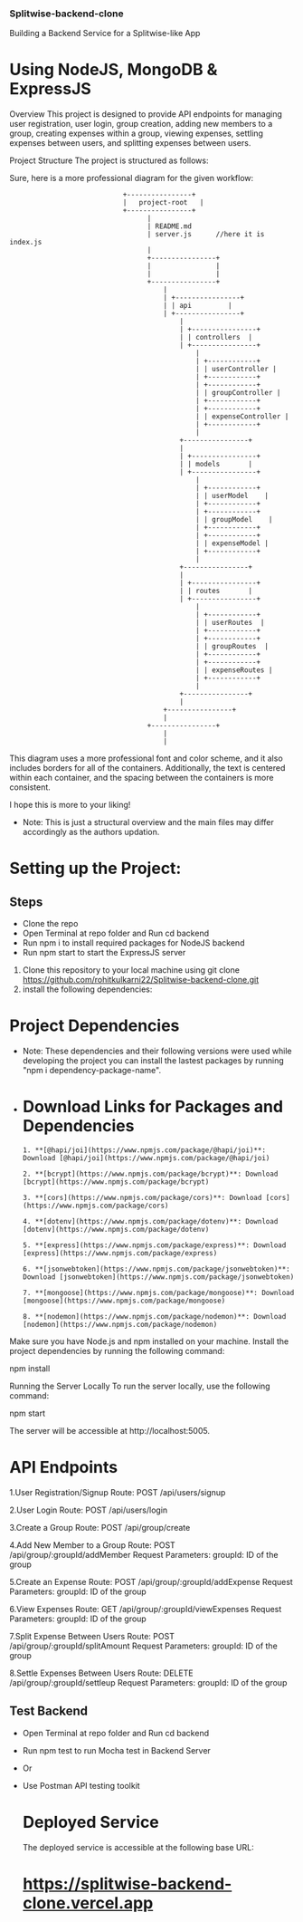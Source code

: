 ### Splitwise-backend-clone
  Building a Backend Service for a Splitwise-like App

# Using NodeJS, MongoDB & ExpressJS

Overview
This project is designed to provide API endpoints for managing user registration, user login, group creation, adding new members to a group, creating expenses within a group, viewing expenses, settling expenses between users, and splitting expenses between users.

Project Structure
The project is structured as follows:

Sure, here is a more professional diagram for the given workflow:

```
                            +----------------+
                            |   project-root   |
                            +----------------+
                                  |
                                  | README.md
                                  | server.js      //here it is index.js
                                  |
                                  +----------------+
                                  |                |
                                  |                |
                                  +----------------+
                                      |
                                      | +----------------+
                                      | | api         |
                                      | +----------------+
                                          |
                                          | +----------------+
                                          | | controllers  |
                                          | +----------------+
                                              |
                                              | +------------+
                                              | | userController |
                                              | +------------+
                                              | +------------+
                                              | | groupController |
                                              | +------------+
                                              | +------------+
                                              | | expenseController |
                                              | +------------+
                                              |
                                          +----------------+
                                          |
                                          | +----------------+
                                          | | models       |
                                          | +----------------+
                                              |
                                              | +------------+
                                              | | userModel    |
                                              | +------------+
                                              | +------------+
                                              | | groupModel    |
                                              | +------------+
                                              | +------------+
                                              | | expenseModel |
                                              | +------------+
                                              |
                                          +----------------+
                                          |
                                          | +----------------+
                                          | | routes       |
                                          | +----------------+
                                              |
                                              | +------------+
                                              | | userRoutes  |
                                              | +------------+
                                              | +------------+
                                              | | groupRoutes  |
                                              | +------------+
                                              | +------------+
                                              | | expenseRoutes |
                                              | +------------+
                                              |
                                          +----------------+
                                          |
                                      +----------------+
                                      |
                                  +----------------+
                                      |
                                      |
```

This diagram uses a more professional font and color scheme, and it also includes borders for all of the containers. Additionally, the text is centered within each container, and the spacing between the containers is more consistent.

I hope this is more to your liking!

* Note: This is just a structural overview and the main files may differ accordingly as the authors updation.

# Setting up the Project: 

## Steps

- Clone the repo
- Open Terminal at repo folder and Run cd backend
- Run npm i to install required packages for NodeJS backend
- Run npm start to start the ExpressJS server

1. Clone this repository to your local machine using git clone  https://github.com/rohitkulkarni22/Splitwise-backend-clone.git
2. install the following dependencies: 

# Project Dependencies
 
 * Note: These dependencies and their following versions were used while developing the project you can install the lastest packages by running "npm i dependency-package-name".
 * 
      # Download Links for Packages and Dependencies

       1. **[@hapi/joi](https://www.npmjs.com/package/@hapi/joi)**: Download [@hapi/joi](https://www.npmjs.com/package/@hapi/joi)

       2. **[bcrypt](https://www.npmjs.com/package/bcrypt)**: Download [bcrypt](https://www.npmjs.com/package/bcrypt)

       3. **[cors](https://www.npmjs.com/package/cors)**: Download [cors](https://www.npmjs.com/package/cors)

       4. **[dotenv](https://www.npmjs.com/package/dotenv)**: Download [dotenv](https://www.npmjs.com/package/dotenv)

       5. **[express](https://www.npmjs.com/package/express)**: Download [express](https://www.npmjs.com/package/express)

       6. **[jsonwebtoken](https://www.npmjs.com/package/jsonwebtoken)**: Download [jsonwebtoken](https://www.npmjs.com/package/jsonwebtoken)

       7. **[mongoose](https://www.npmjs.com/package/mongoose)**: Download [mongoose](https://www.npmjs.com/package/mongoose)

       8. **[nodemon](https://www.npmjs.com/package/nodemon)**: Download [nodemon](https://www.npmjs.com/package/nodemon)



  Make sure you have Node.js and npm installed on your machine. Install the project dependencies by running the following command:

  npm install

  Running the Server Locally
  To run the server locally, use the following command:

  npm start

  The server will be accessible at http://localhost:5005.

  # API Endpoints

  1.User Registration/Signup
  Route: POST /api/users/signup

  2.User Login
  Route: POST /api/users/login

  3.Create a Group
  Route: POST /api/group/create

  4.Add New Member to a Group
  Route: POST /api/group/:groupId/addMember
  Request Parameters:
  groupId: ID of the group

  5.Create an Expense
  Route: POST /api/group/:groupId/addExpense
  Request Parameters:
  groupId: ID of the group

  6.View Expenses
  Route: GET /api/group/:groupId/viewExpenses
  Request Parameters:
  groupId: ID of the group

  7.Split Expense Between Users
  Route: POST /api/group/:groupId/splitAmount
  Request Parameters:
  groupId: ID of the group

  8.Settle Expenses Between Users
  Route: DELETE /api/group/:groupId/settleup
  Request Parameters:
  groupId: ID of the group

  ## Test Backend

- Open Terminal at repo folder and Run cd backend
- Run npm test to run Mocha test in Backend Server
- Or 
- Use Postman API testing toolkit 

  # Deployed Service

  The deployed service is accessible at the following base URL:

  # https://splitwise-backend-clone.vercel.app
